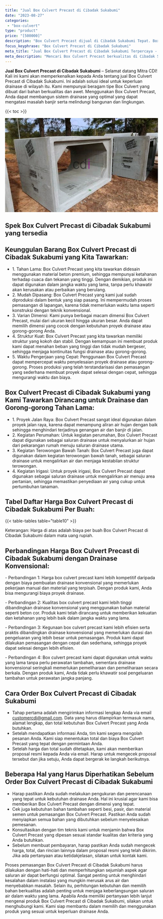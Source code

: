 ```yaml
---
title: "Jual Box Culvert Precast di Cibadak Sukabumi"
date: "2023-08-27"
categories:
 - "box-culvert"
type: "product"
price: "[500000]"
description: "Box Culvert Precast dijual di Cibadak Sukabumi Tepat. Box Culvert Precast profesional untuk kebutuhan konstruksi dengan performa superior. Segera dapatkan informasi detail."
focus_keyphrase: "Box Culvert Precast di Cibadak Sukabumi"
meta_title: "Jual Box Culvert Precast di Cibadak Sukabumi Terpercaya - CDI"
meta_description: "Mencari Box Culvert Precast berkualitas di Cibadak Sukabumi? Kami adalah solusi tepat dengan penawaran kompetitif. Klik untuk penawaran istimewa."
---
```


**Jual Box Culvert Precast di Cibadak Sukabumi** – Selamat datang Mitra CDI! Kali ini kami akan memperkenalkan kepada Anda tentang jual Box Culvert Precast di Cibadak Sukabumi. Ini adalah solusi ideal untuk keperluan drainase di wilayah itu. Kami mempunyai beragam tipe Box Culvert yang dibuat dari bahan berkualitas dan awet. Menggunakan Box Culvert Precast, Anda dapat membangun sistem drainase yang optimal yang dapat mengatasi masalah banjir serta melindungi bangunan dan lingkungan.

{{< toc >}}

![Jual Box Culvert Precast di Cibadak Sukabumi](/images/box-culvert/box-culvert-16.jpg)

## Spek Box Culvert Precast di Cibadak Sukabumi yang tersedia 

## Keunggulan Barang Box Culvert Precast di Cibadak Sukabumi yang Kita Tawarkan:

*   1\. Tahan Lama: Box Culvert Precast yang kita tawarkan didesain menggunakan material beton premium, sehingga mempunyai ketahanan terhadap cuaca dan tekanan yang tinggi. Dengan demikian, produk ini dapat digunakan dalam jangka waktu yang lama, tanpa perlu khawatir akan kerusakan atau perbaikan yang berulang.
*   2\. Mudah Dipasang: Box Culvert Precast yang kami jual sudah diproduksi dalam bentuk yang siap pasang. Ini mempermudah proses pemasangan di lapangan, karena tidak memerlukan waktu lama seperti konstruksi dengan teknik konvensional.
*   3\. Varian Dimensi: Kami punya berbagai macam dimensi Box Culvert Precast, mulai dari ukuran kecil hingga ukuran besar. Anda dapat memilih dimensi yang cocok dengan kebutuhan proyek drainase atau gorong-gorong Anda.
*   4\. Struktur Kuat: Box Culvert Precast yang kita tawarkan memiliki struktur yang kokoh dan stabil. Dengan kemampuan ini membuat produk kami dapat menahan beban yang tinggi dan tidak mudah bergeser, sehingga menjaga kontinuitas fungsi drainase atau gorong-gorong.
*   5\. Waktu Pengerjaan yang Cepat: Penggunaan Box Culvert Precast dapat mempercepat waktu penyelesaian proyek drainase atau gorong-gorong. Proses produksi yang telah terstandarisasi dan pemasangan yang sederhana membuat proyek dapat selesai dengan cepat, sehingga mengurangi waktu dan biaya.

## Box Culvert Precast di Cibadak Sukabumi yang Kami Tawarkan Dirancang untuk Drainase dan Gorong-gorong Tahan Lama:

*   1\. Proyek Jalan Raya: Box Culvert Precast sangat ideal digunakan dalam proyek jalan raya, karena dapat menampung aliran air hujan dengan baik sehingga menghindari terjadinya genangan air dan banjir di jalan.
*   2\. Kegiatan Perumahan: Untuk kegiatan perumahan, Box Culvert Precast dapat digunakan sebagai saluran drainase untuk menyalurkan air hujan dari pekarangan rumah menuju saluran drainase utama.
*   3\. Kegiatan Terowongan Bawah Tanah: Box Culvert Precast juga dapat digunakan dalam kegiatan terowongan bawah tanah, sebagai saluran drainase untuk mengalirkan air dan menjaga kestabilan struktur terowongan.
*   4\. Kegiatan Irigasi: Untuk proyek irigasi, Box Culvert Precast dapat digunakan sebagai saluran drainase untuk mengalirkan air menuju area pertanian, sehingga memastikan penyediaan air yang cukup untuk pertumbuhan tanaman.

## Tabel Daftar Harga Box Culvert Precast di Cibadak Sukabumi Per Buah:

{{< table-tables table="table10" >}}

Keterangan: Harga di atas adalah biaya per buah Box Culvert Precast di Cibadak Sukabumi dalam mata uang rupiah.

## Perbandingan Harga Box Culvert Precast di Cibadak Sukabumi dengan Drainase Konvensional:

\- Perbandingan 1: Harga box culvert precast kami lebih kompetitif daripada dengan biaya pembuatan drainase konvensional yang memerlukan pekerjaan manual dan material yang terpisah. Dengan produk kami, Anda bisa mengurangi biaya proyek drainase.

\- Perbandingan 2: Kualitas box culvert precast kami lebih tinggi dibandingkan drainase konvensional yang menggunakan bahan material seperti beton cor. Produk kami telah dirancang untuk memberikan kekuatan dan ketahanan yang lebih baik dalam jangka waktu yang lama.

\- Perbandingan 3: Kegunaan box culvert precast kami lebih efisien serta praktis dibandingkan drainase konvensional yang memerlukan durasi dan pengeluaran yang lebih besar untuk pemasangan. Produk kami dapat dilakukan pemasangan dengan cepat dan sederhana, sehingga proyek dapat selesai dengan lebih efisien.

\- Perbandingan 4: Box culvert precast kami dapat digunakan untuk waktu yang lama tanpa perlu perawatan tambahan, sementara drainase konvensional seringkali memerlukan pemeliharaan dan pemeliharaan secara berkala. Dengan produk kami, Anda tidak perlu khawatir soal pengeluaran tambahan untuk perawatan jangka panjang.

## Cara Order Box Culvert Precast di Cibadak Sukabumi

*   Tahap pertama adalah mengirimkan informasi lengkap Anda via email customercdi@gmail.com. Data yang harus dilampirkan termasuk nama, alamat lengkap, dan total kebutuhan Box Culvert Precast yang Anda butuhkan.
*   Setelah mendapatkan informasi Anda, tim kami segera mengolah pesanan Anda. Kami siap menentukan total dan biaya Box Culvert Precast yang tepat dengan permintaan Anda.
*   Setelah harga dan total sudah ditetapkan, kami akan memberikan proposal resmi kepada Anda via email. Harap untuk mengecek proposal tersebut dan jika setuju, Anda dapat bergerak ke langkah berikutnya.

## Beberapa Hal yang Harus Diperhatikan Sebelum Order Box Culvert Precast di Cibadak Sukabumi

*   Harap pastikan Anda sudah melakukan pengukuran dan perencanaan yang tepat untuk kebutuhan drainase Anda. Hal ini krusial agar kami bisa memberikan Box Culvert Precast dengan dimensi yang tepat.
*   Cek juga kebutuhan bahan tambahan seperti besi, pasir, dan material semen untuk pemasangan Box Culvert Precast. Pastikan Anda sudah menyiapkan semua bahan yang dibutuhkan sebelum menyelesaikan pemesanan.
*   Konsultasikan dengan tim teknis kami untuk menjamin bahwa Box Culvert Precast yang dipesan sesuai standar kualitas dan kriteria yang Anda butuhkan.
*   Sebelum membuat pembayaran, harap pastikan Anda sudah mengecek harga, total, dan rincian lainnya dalam proposal resmi yang telah dikirim. Jika ada pertanyaan atau ketidakjelasan, silakan untuk kontak kami.

Proses pemasangan Box Culvert Precast di Cibadak Sukabumi harus dilakukan dengan hati-hati dan memperhitungkan sejumlah aspek agar saluran air dapat berfungsi optimal. Sangat penting untuk menghindari kesalahan dalam instalasi yang mungkin merusak arus air dan menyebabkan masalah. Selain itu, perhitungan kebutuhan dan memilih bahan berkualitas adalah penting untuk menjaga keberlangsungan saluran air dalam waktu yang lama. Apabila Anda memiliki pertanyaan lebih lanjut mengenai produk Box Culvert Precast di Cibadak Sukabumi, silakan untuk menghubungi kami. Kami siap membantu dalam memilih dan menggunakan produk yang sesuai untuk keperluan drainase Anda.